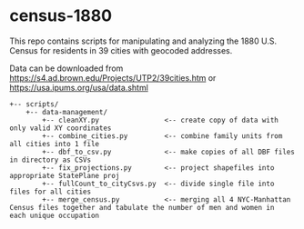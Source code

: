 # census-1880

This repo contains scripts for manipulating and analyzing the 1880 U.S. Census for residents in 39 cities with geocoded addresses.

Data can be downloaded from https://s4.ad.brown.edu/Projects/UTP2/39cities.htm or https://usa.ipums.org/usa/data.shtml

```
+-- scripts/
    +-- data-management/
        +-- cleanXY.py                <-- create copy of data with only valid XY coordinates
        +-- combine_cities.py         <-- combine family units from all cities into 1 file
        +-- dbf_to_csv.py             <-- make copies of all DBF files in directory as CSVs
        +-- fix_projections.py        <-- project shapefiles into appropriate StatePlane proj
        +-- fullCount_to_cityCsvs.py  <-- divide single file into files for all cities
        +-- merge_census.py           <-- merging all 4 NYC-Manhattan Census files together and tabulate the number of men and women in                                               each unique occupation

```
